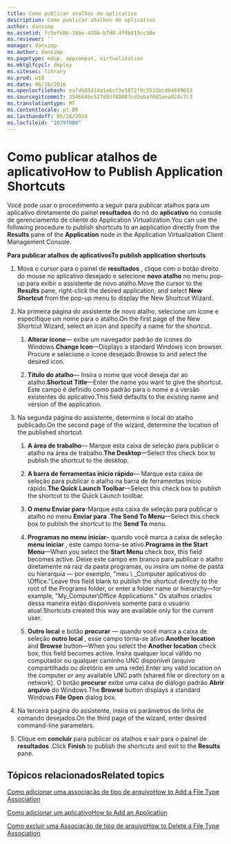 ```yaml
---
title: Como publicar atalhos de aplicativo
description: Como publicar atalhos de aplicativo
author: dansimp
ms.assetid: fc5efe86-1bbe-438b-b7d8-4f9b815cc58e
ms.reviewer: ''
manager: dansimp
ms.author: dansimp
ms.pagetype: mdop, appcompat, virtualization
ms.mktglfcycl: deploy
ms.sitesec: library
ms.prod: w10
ms.date: 06/16/2016
ms.openlocfilehash: eafdb85414a1a6cf3e1072fdc5532bcd04699653
ms.sourcegitcommit: 354664bc527d93f80687cd2eba70d1eea024c7c3
ms.translationtype: MT
ms.contentlocale: pt-BR
ms.lasthandoff: 06/26/2020
ms.locfileid: "10797006"
---
```

# <span data-ttu-id="ac8b4-103">Como publicar atalhos de aplicativo</span><span class="sxs-lookup"><span data-stu-id="ac8b4-103">How to Publish Application Shortcuts</span></span>


<span data-ttu-id="ac8b4-104">Você pode usar o procedimento a seguir para publicar atalhos para um aplicativo diretamente do painel **resultados** do nó do **aplicativo** no console de gerenciamento de cliente do Application Virtualization.</span><span class="sxs-lookup"><span data-stu-id="ac8b4-104">You can use the following procedure to publish shortcuts to an application directly from the **Results** pane of the **Application** node in the Application Virtualization Client Management Console.</span></span>

**<span data-ttu-id="ac8b4-105">Para publicar atalhos de aplicativos</span><span class="sxs-lookup"><span data-stu-id="ac8b4-105">To publish application shortcuts</span></span>**

1.  <span data-ttu-id="ac8b4-106">Mova o cursor para o painel de **resultados** , clique com o botão direito do mouse no aplicativo desejado e selecione **novo atalho** no menu pop-up para exibir o assistente de novo atalho.</span><span class="sxs-lookup"><span data-stu-id="ac8b4-106">Move the cursor to the **Results** pane, right-click the desired application, and select **New Shortcut** from the pop-up menu to display the New Shortcut Wizard.</span></span>

2.  <span data-ttu-id="ac8b4-107">Na primeira página do assistente de novo atalho, selecione um ícone e especifique um nome para o atalho.</span><span class="sxs-lookup"><span data-stu-id="ac8b4-107">On the first page of the New Shortcut Wizard, select an icon and specify a name for the shortcut.</span></span>

    1.  <span data-ttu-id="ac8b4-108">**Alterar ícone**— exibe um navegador padrão de ícones do Windows.</span><span class="sxs-lookup"><span data-stu-id="ac8b4-108">**Change Icon**—Displays a standard Windows icon browser.</span></span> <span data-ttu-id="ac8b4-109">Procure e selecione o ícone desejado.</span><span class="sxs-lookup"><span data-stu-id="ac8b4-109">Browse to and select the desired icon.</span></span>

    2.  <span data-ttu-id="ac8b4-110">**Título do atalho**— Insira o nome que você deseja dar ao atalho.</span><span class="sxs-lookup"><span data-stu-id="ac8b4-110">**Shortcut Title**—Enter the name you want to give the shortcut.</span></span> <span data-ttu-id="ac8b4-111">Este campo é definido como padrão para o nome e a versão existentes do aplicativo.</span><span class="sxs-lookup"><span data-stu-id="ac8b4-111">This field defaults to the existing name and version of the application.</span></span>

3.  <span data-ttu-id="ac8b4-112">Na segunda página do assistente, determine o local do atalho publicado.</span><span class="sxs-lookup"><span data-stu-id="ac8b4-112">On the second page of the wizard, determine the location of the published shortcut.</span></span>

    1.  <span data-ttu-id="ac8b4-113">**A área de trabalho**— Marque esta caixa de seleção para publicar o atalho na área de trabalho.</span><span class="sxs-lookup"><span data-stu-id="ac8b4-113">**The Desktop**—Select this check box to publish the shortcut to the desktop.</span></span>

    2.  <span data-ttu-id="ac8b4-114">**A barra de ferramentas início rápido**— Marque esta caixa de seleção para publicar o atalho na barra de ferramentas início rápido.</span><span class="sxs-lookup"><span data-stu-id="ac8b4-114">**The Quick Launch Toolbar**—Select this check box to publish the shortcut to the Quick Launch toolbar.</span></span>

    3.  <span data-ttu-id="ac8b4-115">**O menu Enviar para**-Marque esta caixa de seleção para publicar o atalho no menu **Enviar para** .</span><span class="sxs-lookup"><span data-stu-id="ac8b4-115">**The Send To Menu**—Select this check box to publish the shortcut to the **Send To** menu.</span></span>

    4.  <span data-ttu-id="ac8b4-116">**Programas no menu iniciar**– quando você marca a caixa de seleção **menu iniciar** , este campo torna-se ativo.</span><span class="sxs-lookup"><span data-stu-id="ac8b4-116">**Programs in the Start Menu**—When you select the **Start Menu** check box, this field becomes active.</span></span> <span data-ttu-id="ac8b4-117">Deixe este campo em branco para publicar o atalho diretamente na raiz da pasta programas, ou insira um nome de pasta ou hierarquia — por exemplo, "meu \ _Computer aplicativos do \\Office."</span><span class="sxs-lookup"><span data-stu-id="ac8b4-117">Leave this field blank to publish the shortcut directly to the root of the Programs folder, or enter a folder name or hierarchy—for example, "My\_Computer\\Office Applications."</span></span> <span data-ttu-id="ac8b4-118">Os atalhos criados dessa maneira estão disponíveis somente para o usuário atual.</span><span class="sxs-lookup"><span data-stu-id="ac8b4-118">Shortcuts created this way are available only for the current user.</span></span>

    5.  <span data-ttu-id="ac8b4-119">**Outro local** e botão **procurar** — quando você marca a caixa de seleção **outro local** , esse campo torna-se ativo.</span><span class="sxs-lookup"><span data-stu-id="ac8b4-119">**Another location** and **Browse** button—When you select the **Another location** check box, this field becomes active.</span></span> <span data-ttu-id="ac8b4-120">Insira qualquer local válido no computador ou qualquer caminho UNC disponível (arquivo compartilhado ou diretório em uma rede).</span><span class="sxs-lookup"><span data-stu-id="ac8b4-120">Enter any valid location on the computer or any available UNC path (shared file or directory on a network).</span></span> <span data-ttu-id="ac8b4-121">O botão **procurar** exibe uma caixa de diálogo padrão **Abrir arquivo** do Windows.</span><span class="sxs-lookup"><span data-stu-id="ac8b4-121">The **Browse** button displays a standard Windows **File Open** dialog box.</span></span>

4.  <span data-ttu-id="ac8b4-122">Na terceira página do assistente, insira os parâmetros de linha de comando desejados.</span><span class="sxs-lookup"><span data-stu-id="ac8b4-122">On the third page of the wizard, enter desired command-line parameters.</span></span>

5.  <span data-ttu-id="ac8b4-123">Clique em **concluir** para publicar os atalhos e sair para o painel de **resultados** .</span><span class="sxs-lookup"><span data-stu-id="ac8b4-123">Click **Finish** to publish the shortcuts and exit to the **Results** pane.</span></span>

## <span data-ttu-id="ac8b4-124">Tópicos relacionados</span><span class="sxs-lookup"><span data-stu-id="ac8b4-124">Related topics</span></span>


[<span data-ttu-id="ac8b4-125">Como adicionar uma associação de tipo de arquivo</span><span class="sxs-lookup"><span data-stu-id="ac8b4-125">How to Add a File Type Association</span></span>](how-to-add-a-file-type-association.md)

[<span data-ttu-id="ac8b4-126">Como adicionar um aplicativo</span><span class="sxs-lookup"><span data-stu-id="ac8b4-126">How to Add an Application</span></span>](how-to-add-an-application.md)

[<span data-ttu-id="ac8b4-127">Como excluir uma Associação de tipo de arquivo</span><span class="sxs-lookup"><span data-stu-id="ac8b4-127">How to Delete a File Type Association</span></span>](how-to-delete-a-file-type-association.md)

 

 





